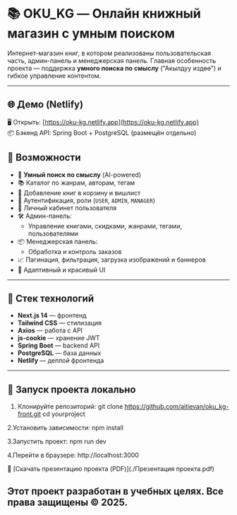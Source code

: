 # 📚 OKU_KG — Онлайн книжный магазин с умным поиском

Интернет-магазин книг, в котором реализованы пользовательская часть, админ-панель и менеджерская панель. Главная особенность проекта — поддержка **умного поиска по смыслу** ("Акылдуу издөө") и гибкое управление контентом.

---

## 🌐 Демо (Netlify)

🖥 Открыть: [https://oku-kg.netlify.app](https://oku-kg.netlify.app)  
📦 Бэкенд API: Spring Boot + PostgreSQL (размещён отдельно)



## 🚀 Возможности

- 🧠 **Умный поиск по смыслу** (AI-powered)
- 📚 Каталог по жанрам, авторам, тегам
- 🛒 Добавление книг в корзину и вишлист
- 🔐 Аутентификация, роли (`USER`, `ADMIN`, `MANAGER`)
- 👤 Личный кабинет пользователя
- 🛠 Админ-панель:
  - Управление книгами, скидками, жанрами, тегами, пользователями
- 📦 Менеджерская панель:
  - Обработка и контроль заказов
- 📈 Пагинация, фильтрация, загрузка изображений и баннеров
- 🌙 Адаптивный и красивый UI


---

## 🧱 Стек технологий

- **Next.js 14** — фронтенд
- **Tailwind CSS** — стилизация
- **Axios** — работа с API
- **js-cookie** — хранение JWT
- **Spring Boot** — backend API
- **PostgreSQL** — база данных
- **Netlify** — деплой фронтенда

---

## 🚀 Запуск проекта локально

1. Клонируйте репозиторий:
git clone  https://github.com/aitievan/oku_kg-front.git
cd yourproject

2.Установить зависимости:
npm install

3.Запустить проект:
npm run dev

4.Перейти в браузере:
http://localhost:3000

📄 [Скачать презентацию проекта (PDF)](./Презентация проекта.pdf)
## Этот проект разработан в учебных целях. Все права защищены © 2025.



